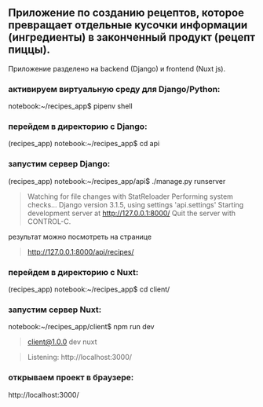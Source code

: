 ## Приложение по созданию рецептов, которое превращает отдельные кусочки информации (ингредиенты) в законченный продукт (рецепт пиццы).

Приложение разделено на backend (Django) и frontend (Nuxt js).

### активируем виртуальную среду для Django/Python:

notebook:~/recipes_app\$ pipenv shell

### перейдем в директорию с Django:

(recipes_app) notebook:~/recipes_app\$ cd api

### запустим сервер Django:

(recipes_app) notebook:~/recipes_app/api\$ ./manage.py runserver

> Watching for file changes with StatReloader
> Performing system checks...
> Django version 3.1.5, using settings 'api.settings'
> Starting development server at http://127.0.0.1:8000/
> Quit the server with CONTROL-C.

результат можно посмотреть на странице

> http://127.0.0.1:8000/api/recipes/

### перейдем в директорию с Nuxt:

(recipes_app) notebook:~/recipes_app\$ cd client/

### запустим сервер Nuxt:

notebook:~/recipes_app/client\$ npm run dev

> client@1.0.0 dev
> nuxt

> Listening: http://localhost:3000/

### открываем проект в браузере:

http://localhost:3000/
